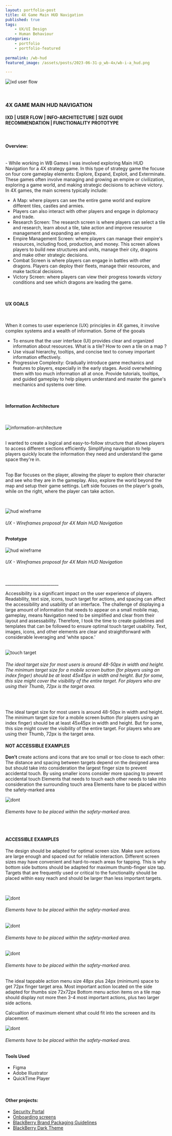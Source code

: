 ```yaml
---
layout: portfolio-post
title: 4X Game Main HUD Navigation
published: true
tags: 
    - UX/UI Design
    - Human Behaviour
categories:
    - portfolio
    - portfolio-featured
    
permalink: /wb-hud
featured_image: /assets/posts/2023-06-31-p_wb-4x/wb-i-a_hud.png

---
```



![ixd user flow](/assets/posts/2023-06-31-p_wb-4x/wb-calculation.png "ixd user flow")



<br> 

### 4X GAME MAIN HUD NAVIGATION 


#### IXD | USER FLOW | INFO-ARCHITECTURE | SIZE GUIDE RECOMMENDATION | FUNCTIONALITY PROTOTYPE  

<br>

#### Overview:

<br>
- 
While working in WB Games I was involved exploring Main HUD Navigation for a 4X strategy game. In this type of strategy game the focuse on four core gameplay elements: Explore, Expand, Exploit, and Exterminate. These games often involve managing and growing an empire or civilization, exploring a game world, and making strategic decisions to achieve victory. In 4X games, the main screens typically include:


- A Map: where players can see the entire game world and explore different tiles, castles and armies.
- Players can also interact with other players and engage in diplomacy and trade. 
- Research Screen: The research screen is where players can select a tile and research, learn about a tile, take action and improve resource management and expanding an empire.
- Empire Management Screen: where players can manage their empire's resources, including food, production, and money. This screen allows players to build new structures and units, manage their city, dragons and make other strategic decisions.
- Combat Screen is where players can engage in battles with other dragons. Players can deploy their fleets, manage their resources, and make tactical decisions. 
- Victory Screen: where players can view their progress towards victory conditions and see which dragons are leading the game. 

<br>

#### UX GOALS 

<br>

When it comes to user experience (UX) principles in 4X games, it involve complex systems and a wealth of information. Some of the gooals 

- To ensure that the user interface (UI) provides clear and organized information about resources. What is a tile? How to own a tile on a map ? 
- Use visual hierarchy, tooltips, and concise text to convey important information effectively.
- Progressive Complexity: Gradually introduce game mechanics and features to players, especially in the early stages. Avoid overwhelming them with too much information all at once. Provide tutorials, tooltips, and guided gameplay to help players understand and master the game's mechanics and systems over time.


<br>

#### Information Architecture 


<br>

![information-architecture](/assets/posts/2023-06-31-p_wb-4x/wb-i-a_hud.png "information-architecture")


<br>
I wanted to create a logical and easy-to-follow structure that allows players to access different sections efficiently. Simplifying navigation to help players quickly locate the information they need and understand the game space they're in. 

<br> Top Bar focuses on the player, allowing the player to explore their character and see who they are in the gameplay.
Also, explore the world beyond the map and setup their game settings.
Left side focuses on the player's goals, while on the right, where the player can take action. 

<br>

![hud wireframe](assets/posts/2023-06-31-p_wb-4x/TileMap_Hud.png "hud wireframe")
###### UX - Wireframes proposal for 4X Main HUD Navigation

#### Prototype

![hud wireframe](assets/posts/2023-06-31-p_wb-4x/TileMap_Hud.png "hud wireframe")
###### UX - Wireframes proposal for 4X Main HUD Navigation

<br>
__________________________

Accessibility is a significant impact on the user experience of players. 
Readability, text size, icons, touch target for actions, and spacing can affect the accessibility and usability of an interface. The challenge of displaying a large amount of information that needs to appear on a small mobile map,  gameplay,  means Navigation need to be simplified and clear from their layout and assessability. Therefore, I took the time to create guidelines and templates that can be followed to ensure optimal touch target usability. Text, images, icons, and other elements are clear and straightforward with considerable leveraging and ‘white space.’  
<br> 


![touch target](assets/posts/2023-06-31-p_wb-4x/wb_target.png "touch target")
###### The ideal target size for most users is around 48-50px in width and height. The minimum target size for a mobile screen button (for players using an index finger) should be at least 45x45px in width and height. But for some, this size might cover the visibility of the entire target. For players who are using their Thumb, 72px is the target area.
<br>


The ideal target size for most users is around 48-50px in width and height.
The minimum target size for a mobile screen button (for players using an index finger) should be at least 45x45px in width and height. But for some, this size might cover the visibility of the entire target.
For players who are using their Thumb, 72px is the target area.
<br>

#### NOT ACCESSIBLE EXAMPLES

**Don’t** create actions and icons that are too small or too close to each other:
The distance and spacing between targets depend on the designed area but should take into consideration the largest finger size to prevent accidental touch.
By using smaller icons consider more spacing to prevent accidental touch
Elements that needs to touch each other needs to take into consideration the surrounding touch area
Elements have to be placed within the safety-marked area

![dont](assets/posts/2023-06-31-p_wb-4x/G_tilemap_dont1.png "dont")
###### Elements have to be placed within the safety-marked area.

<br>


#### ACCESSIBLE EXAMPLES

The design should be adapted for optimal screen size. Make sure actions are large enough and spaced out for reliable interaction.
Different screen sizes may have convenient and hard-to-reach areas for tapping.
This is why bottom side buttons should be adapted for maximum thumb-finger size tap.
Targets that are frequently used or critical to the functionality should be placed within easy reach and should be larger than less important targets.

<br>

![dont](assets/posts/2023-06-31-p_wb-4x/G_tilemap_THUMBS.png "dont")
###### Elements have to be placed within the safety-marked area.

![dont](assets/posts/2023-06-31-p_wb-4x/G_tilemap_bf2.png "dont")
###### Elements have to be placed within the safety-marked area.

![dont](assets/posts/2023-06-31-p_wb-4x/G_tilemap_bf1.png "dont")
###### Elements have to be placed within the safety-marked area.


The ideal tappable action menu size 48px plus 24px (minimum) space to get 72px finger target area.
Most important action located on the side adapted for thumbs size 72x72px
Bottom menu action items on a tile map should display not more then 3-4 most important actions, plus two larger side actions.

Calcualtion of maximum element sthat could fit into the screeen and its placement. 


![dont](assets/posts/2023-06-31-p_wb-4x/wb-calculation.png "dont")
###### Elements have to be placed within the safety-marked area.



#### Tools Used 

-  Figma 
-  Adobe Illustrator
-  QuickTime Player 


<br>

#### Other projects:


- [Security Portal](/design-guidelines)
- [Onboarding screens](/empty-data)
- [BlackBerry Brand Packaging Guidelines](/bb-brand) 
- [BlackBerry Dark Theme](/dark-theme) 

